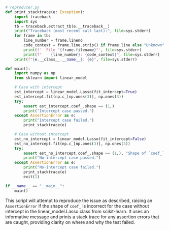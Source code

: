 ```python
# reproducer.py
def print_stacktrace(e: Exception):
    import traceback
    import sys
    tb = traceback.extract_tb(e.__traceback__)
    print("Traceback (most recent call last):", file=sys.stderr)
    for frame in tb:
        line_number = frame.lineno
        code_context = frame.line.strip() if frame.line else "Unknown"
        print(f'  File "{frame.filename}"', file=sys.stderr)
        print(f"    {line_number}: {code_context}", file=sys.stderr)
    print(f"{e.__class__.__name__}: {e}", file=sys.stderr)

def main():
    import numpy as np
    from sklearn import linear_model

    # Case with intercept
    est_intercept = linear_model.Lasso(fit_intercept=True)
    est_intercept.fit(np.c_[np.ones(3)], np.ones(3))
    try:
        assert est_intercept.coef_.shape == (1,)
        print("Intercept case passed.")
    except AssertionError as e:
        print("Intercept case failed.")
        print_stacktrace(e)

    # Case without intercept
    est_no_intercept = linear_model.Lasso(fit_intercept=False)
    est_no_intercept.fit(np.c_[np.ones(3)], np.ones(3))
    try:
        assert est_no_intercept.coef_.shape == (1,), "Shape of `coef_` is wrong"
        print("No-intercept case passed.")
    except AssertionError as e:
        print("No-intercept case failed.")
        print_stacktrace(e)
        exit(1)

if __name__ == "__main__":
    main()
```

This script will attempt to reproduce the issue as described, raising an `AssertionError` if the shape of `coef_` is incorrect for the case without intercept in the linear_model.Lasso class from scikit-learn. It uses an informative message and prints a stack trace for any assertion errors that are caught, providing clarity on where and why the test failed.